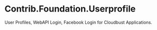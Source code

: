 # Contrib.Foundation.Userprofile

User Profiles, WebAPI Login, Facebook Login for Cloudbust Applications.
